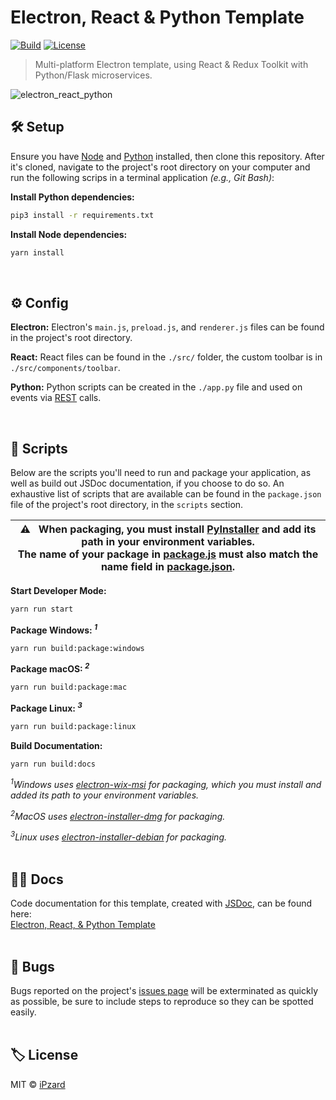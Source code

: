 # Electron, React & Python Template

[![Build](https://img.shields.io/badge/build-passing-%23704cb6?style=for-the-badge)](https://github.com/iPzard/electron-react-python-template#readme)
[![License](https://img.shields.io/github/license/iPzard/electron-react-python-template?color=704cb6&style=for-the-badge)](https://github.com/iPzard/electron-react-python-template/blob/master/LICENSE)

> Multi-platform Electron template, using React & Redux Toolkit with Python/Flask microservices.

![electron_react_python](https://user-images.githubusercontent.com/8584126/95290114-59e42900-0821-11eb-8e43-a708959e8449.gif)

## 🛠️ Setup
Ensure you have [Node](https://nodejs.org/en/download/) and [Python](https://www.python.org/downloads/) installed, then clone this repository. After it's cloned, navigate to the project's root directory on your computer and
run the following scrips in a terminal application *(e.g., Git Bash)*:

**Install Python dependencies:**
```bash
pip3 install -r requirements.txt
```

**Install Node dependencies:**
```bash
yarn install
```

<br>

## ⚙️ Config

**Electron:** Electron's `main.js`, `preload.js`, and `renderer.js` files can be found in the project's root directory.

**React:** React files can be found in the `./src/` folder, the custom toolbar is in `./src/components/toolbar`.

**Python:** Python scripts can be created in the `./app.py` file and used on events via [REST](https://developer.mozilla.org/en-US/docs/Glossary/REST) calls.

<br>

## 📜 Scripts

Below are the scripts you'll need to run and package your application, as well as build out JSDoc documentation, if you choose to do so. An exhaustive list of scripts that are available can be found in the `package.json` file of the project's root directory, in the `scripts` section.

| ⚠️ &nbsp;&nbsp;When packaging, you must install [PyInstaller](https://pypi.org/project/pyinstaller) and add its path in your environment variables.<br />The name of your package in [package.js](https://github.com/iPzard/electron-react-python-template/blob/master/scripts/package.js) must also match the name field in [package.json](https://github.com/iPzard/electron-react-python-template/blob/master/package.json). |
| --- |

**Start Developer Mode:**
```bash
yarn run start
```

**Package Windows: <sup>*1*</sup>**
```bash
yarn run build:package:windows
```

**Package macOS: <sup>*2*</sup>**
```bash
yarn run build:package:mac
```

**Package Linux: <sup>*3*</sup>**
```bash
yarn run build:package:linux
```

**Build Documentation:**
```bash
yarn run build:docs
```

*<sup>1</sup>Windows uses [electron-wix-msi](https://github.com/felixrieseberg/electron-wix-msi) for packaging, which you must install and added its path to your environment variables.*

*<sup>2</sup>MacOS uses [electron-installer-dmg](https://github.com/electron-userland/electron-installer-dmg) for packaging.*

*<sup>3</sup>Linux uses [electron-installer-debian](https://github.com/electron-userland/electron-installer-debian) for packaging.*
<br><br>

## 🐱‍👓 Docs
Code documentation for this template, created with [JSDoc](https://github.com/jsdoc/jsdoc), can be found here:<br>
[Electron, React, & Python Template](https://ipzard.github.io/electron-react-python-template/)
<br><br>

## 🦟 Bugs
Bugs reported on the project's [issues page](https://github.com/iPzard/electron-react-python-template/issues) will be exterminated as quickly as possible, be sure to include steps to reproduce so they can be spotted easily.
<br><br>

## 🏷️ License
MIT © [iPzard](https://github.com/iPzard/electron-react-python-template/blob/master/LICENSE)